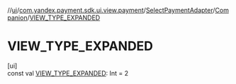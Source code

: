 //[ui](../../../../index.md)/[com.yandex.payment.sdk.ui.view.payment](../../index.md)/[SelectPaymentAdapter](../index.md)/[Companion](index.md)/[VIEW_TYPE_EXPANDED](-v-i-e-w_-t-y-p-e_-e-x-p-a-n-d-e-d.md)

# VIEW_TYPE_EXPANDED

[ui]\
const val [VIEW_TYPE_EXPANDED](-v-i-e-w_-t-y-p-e_-e-x-p-a-n-d-e-d.md): Int = 2
